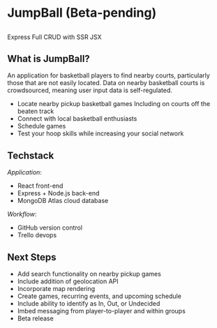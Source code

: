 # JumpBall (Beta-pending)

## 
Express Full CRUD with SSR JSX

## What is JumpBall?
An application for basketball players to find nearby courts, particularly those that are not easily located. Data on nearby basketball courts is crowdsourced, meaning user input data is self-regulated.
- Locate nearby pickup basketball games
 Including on courts off the beaten track
- Connect  with local basketball enthusiasts
- Schedule games 
- Test your hoop skills while increasing your social network

## Techstack
_Application_:
- React front-end
- Express + Node.js back-end
- MongoDB Atlas cloud database

_Workflow_:
- GitHub version control
- Trello devops

## Next Steps
- Add search functionality on nearby pickup games
- Include addition of geolocation API
- Incorporate map rendering 
- Create games, recurring events, and upcoming schedule
- Include ability to identify as In, Out, or Undecided
- Imbed messaging from player-to-player and within groups
- Beta release
